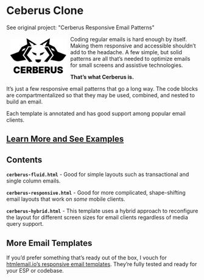 # Ceberus Clone

See original project: "Cerberus Responsive Email Patterns"

<a href="https://www.cerberusemail.com/"><img src="/docs/static/images/logo-cerberus-light.svg" alt="Cerberus logo" width="148" height="93" align="left" hspace="10" vspace="6"></a>

Coding regular emails is hard enough by itself. Making them responsive and accessible shouldn’t add to the headache. A few simple, but solid patterns are all that’s needed to optimize emails for small screens and assistive technologies.

**That’s what Cerberus is.**

It’s just a few responsive email patterns that go a long way. The code blocks are compartmentalized so that they may be used, combined, and nested to build an email.

Each template is annotated and has good support among popular email clients.

## **[Learn More and See Examples](https://www.cerberusemail.com/)** ##

## Contents

**`cerberus-fluid.html`** - Good for simple layouts such as transactional and single column emails.

**`cerberus-responsive.html`** - Good for more complicated, shape-shifting email layouts that work on _some_ mobile clients.

**`cerberus-hybrid.html`** - This template uses a hybrid approach to reconfigure the layout for different screen sizes for email clients regardless of media query support.

## More Email Templates

If you’d prefer something that’s ready out of the box, I vouch for [htmlemail.io’s responsive email templates](https://gumroad.com/a/29078643). They’re fully tested and ready for your ESP or codebase.
